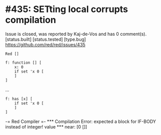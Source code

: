 
#435: SETting local corrupts compilation
================================================================================
Issue is closed, was reported by Kaj-de-Vos and has 0 comment(s).
[status.built] [status.tested] [type.bug]
<https://github.com/red/red/issues/435>

```
Red []

f: function [] [
    x: 0
    if set 'x 0 [
    ]
]
```

...

```
f: has [x] [
    if set 'x 0 [
    ]
]
```

-= Red Compiler =- 
**\* Compilation Error: expected a block for IF-BODY instead of integer! value 
**\* near: [0 []]



